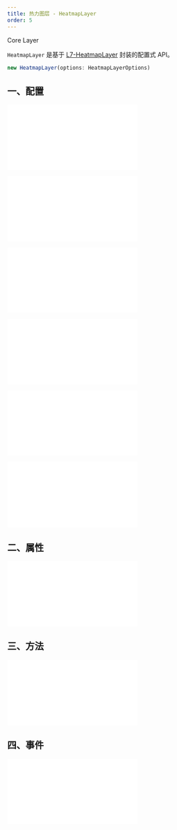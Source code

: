 ```yaml
---
title: 热力图层 - HeatmapLayer
order: 5
---
```


<Badge type="success" text="Core Layer">Core Layer</Bdage>

`HeatmapLayer` 是基于 [L7-HeatmapLayer](https://l7.antv.vision/zh/docs/api/heatmap_layer/heatmap) 封装的配置式 API。

```ts
new HeatmapLayer(options: HeatmapLayerOptions)
```

## 一、配置

<embed src="@/docs/common/base-layers/base-common/options.zh.md"></embed>

<embed src="@/docs/common/base-layers/point-layer/source.zh.md"></embed>

<embed src="@/docs/common/base-layers/heatmap-layer/shape.zh.md"></embed>

<embed src="@/docs/common/attribute/color.zh.md"></embed>

<embed src="@/docs/common/attribute/size.zh.md"></embed>

<embed src="@/docs/common/base-layers/heatmap-layer/style.zh.md"></embed>

## 二、属性

<embed src="@/docs/common/base-layers/base-common/attribute.zh.md"></embed>

## 三、方法

<embed src="@/docs/common/base-layers/base-common/method.zh.md"></embed>

## 四、事件

<embed src="@/docs/common/base-layers/base-common/event.zh.md"></embed>
